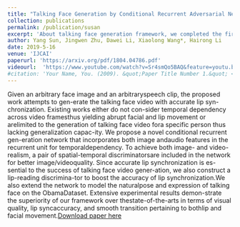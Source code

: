```yaml
---
title: "Talking Face Generation by Conditional Recurrent Adversarial Network"
collection: publications
permalink: /publication/susan
excerpt: 'About talking face generation framework, we completed the first version in 2017.'
author: Yang Sun, Jingwen Zhu, Dawei Li, Xiaolong Wang*, Hairong Li 
date: 2019-5-16
venue: 'IJCAI'
paperurl: 'https://arxiv.org/pdf/1804.04786.pdf'
videourl:  'https://www.youtube.com/watch?v=Sr4smQo5BAQ&feature=youtu.be'
#citation: 'Your Name, You. (2009). &quot;Paper Title Number 1.&quot; <i>Journal 1</i>. 1(1).'
---
```

Given  an  arbitrary  face  image  and  an  arbitraryspeech  clip,  the  proposed  work  attempts  to  gen-erate the talking face video with accurate lip syn-chronization.   Existing  works  either  do  not  con-sider  temporal  dependency  across  video  framesthus yielding abrupt facial and lip movement or arelimited to the generation of talking face video fora specific person thus lacking generalization capac-ity.  We propose a novel conditional recurrent gen-eration network that incorporates both image andaudio  features  in  the  recurrent  unit  for  temporaldependency.   To  achieve  both  image-  and  video-realism,  a  pair  of  spatial-temporal  discriminatorsare included in the network for better image/videoquality.   Since  accurate  lip  synchronization  is  es-sential to the success of talking face video gener-ation,  we  also  construct  a  lip-reading  discrimina-tor  to  boost  the  accuracy  of  lip  synchronization.We  also  extend  the  network  to  model  the  naturalpose and expression of talking face on the ObamaDataset.    Extensive  experimental  results  demon-strate  the  superiority  of  our  framework  over  thestate-of-the-arts in terms of visual quality, lip syncaccuracy, and smooth transition pertaining to bothlip and facial movement.[Download paper here](https://arxiv.org/pdf/1804.04786.pdf)

